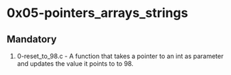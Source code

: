 # 0x05-pointers_arrays_strings

## Mandatory

1. 0-reset_to_98.c - A function that takes a pointer to an int as parameter and updates the value it points to to 98.
